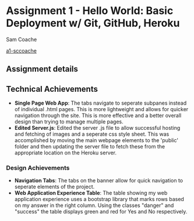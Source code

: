 Assignment 1 - Hello World: Basic Deployment w/ Git, GitHub, Heroku  
===

Sam Coache

[a1-sccoache](https://a1-sccoache.herokuapp.com/)

Assignment details
---

## Technical Achievements
- **Single Page Web App**: The tabs navigate to seperate subpanes instead of individual .html pages. This is more lightweight and allows for quicker navigation through the site. This is more effective and a better overall design than trying to manage multiple pages.
- **Edited Server.js**: Edited the server .js file to allow successful hosting and fetching of images and a seperate css style sheet. This was accomplished by moving the main webpage elements to the 'public' folder and then updating the server file to fetch these from the appropriate location on the Heroku server.

### Design Achievements
- **Navigation Tabs**: The tabs on the banner allow for quick navigation to seperate elements of the project. 
- **Web Application Experience Table**: The table showing my web application experience uses a bootstrap library that marks rows based on my answer in the right column. Using the classes "danger" and "success" the table displays green and red for Yes and No respectively. 


